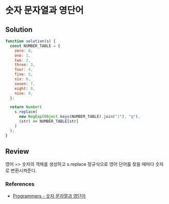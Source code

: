 # 숫자 문자열과 영단어

## Solution

```js
function solution(s) {
  const NUMBER_TABLE = {
    zero: 0,
    one: 1,
    two: 2,
    three: 3,
    four: 4,
    five: 5,
    six: 6,
    seven: 7,
    eight: 8,
    nine: 9,
  };

  return Number(
    s.replace(
      new RegExp(Object.keys(NUMBER_TABLE).join("|"), "g"),
      (str) => NUMBER_TABLE[str]
    )
  );
}
```

## Review

영어 => 숫자의 객체를 생성하고 s.replace 정규식으로 영어 단어를 찾을 때마다 숫자로 변환시켜준다.

### References

- [Programmers - 숫자 문자열과 영단어](https://school.programmers.co.kr/learn/courses/30/lessons/81301)
